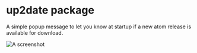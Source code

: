 # up2date package

A simple popup message to let you know at startup if a new atom release is available for download.

![A screenshot](https://f.cloud.github.com/assets/69169/2290250/c35d867a-a017-11e3-86be-cd7c5bf3ff9b.gif)
